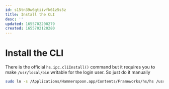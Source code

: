 ```yaml
---
id: s15tn39w6qtiivfk61z5s5z
title: Install the CLI
desc: ''
updated: 1655702200279
created: 1655702120280
---
```


# Install the CLI

There is the official `hs.ipc.cliInstall()` command but it requires you to make `/usr/local/bin` writable for the login
user. So just do it manually

```sh
sudo ln -s /Applications/Hammerspoon.app/Contents/Frameworks/hs/hs /usr/local/bin
```
